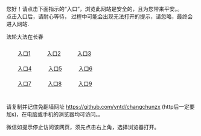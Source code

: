 您好！请点击下面指示的“入口”，浏览此网站是安全的，且为您带来平安。。 <br/>
点击入口后，请耐心等待， 过程中可能会出现无法打开的提示，请忽略，最终会进入网站. </br>

法轮大法在长春<br/>
<div style="padding:10px"><a style="margin:20px" target="_blank" href="https://dabf35gysr2fy.cloudfront.net/2Qpsp?borbv" id="ccLink1" rel="nofollow">入口1</a> <a target="_blank" style="margin:20px" href="https://d39ewahlvw9psz.cloudfront.net/2Qpsp?vmvgk" id="ccLink2" rel="nofollow">入口2</a> <a style="margin:20px" target="_blank" href="https://dqen0yi09vut8.cloudfront.net/2Qpsp?bwfjdmc" id="ccLink3" rel="nofollow">入口3</a></div>

<div style="padding:10px" ><a style="margin:20px" target="_blank" href="https://dabf35gysr2fy.cloudfront.net/2Qpsp?borbv" id="ccLink4" rel="nofollow">入口4</a> <a style="margin:20px" href="https://d39ewahlvw9psz.cloudfront.net/2Qpsp?vmvgk" target="_blank" id="ccLink5" rel="nofollow">入口5</a> <a style="margin:20px" href="https://dqen0yi09vut8.cloudfront.net/2Qpsp?bwfjdmc" target="_blank" id="ccLink6" rel="nofollow">入口6</a></div>

<div style="padding:10px"><a style="margin:20px" target="_blank" href="https://dabf35gysr2fy.cloudfront.net/2Qpsp?borbv" id="ccLink7" rel="nofollow">入口7</a> <a style="margin:20px" href="https://d39ewahlvw9psz.cloudfront.net/2Qpsp?vmvgk" target="_blank" id="ccLink8" rel="nofollow">入口8</a> <a style="margin:20px" target="_blank" href="https://dqen0yi09vut8.cloudfront.net/2Qpsp?bwfjdmc" id="ccLink9" rel="nofollow">入口9</a></div>

<br/>



请复制并记住免翻墙网址 https://github.com/yntd/changchunzx (http后一定要加s)，在电脑或手机的浏览器均可访问。。<br/>

微信如提示停止访问该网页，须先点击右上角，选择浏览器打开。
